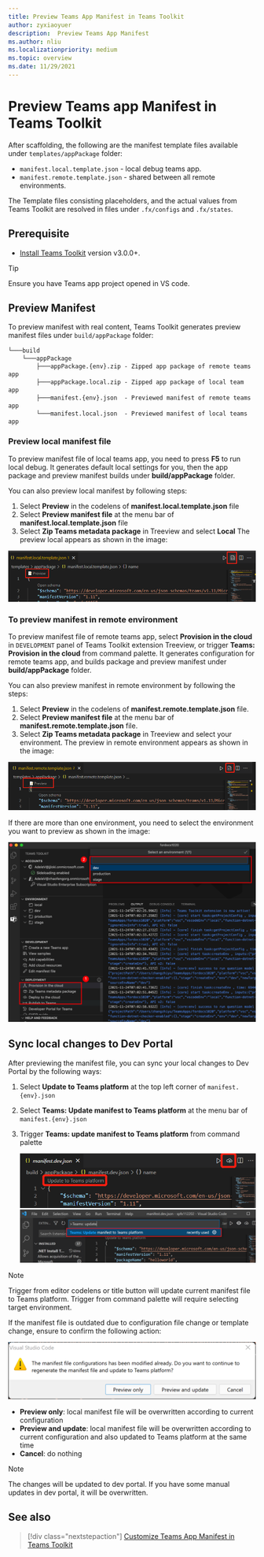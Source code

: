 ```yaml
---
title: Preview Teams App Manifest in Teams Toolkit
author: zyxiaoyuer
description:  Preview Teams App Manifest
ms.author: nliu
ms.localizationpriority: medium
ms.topic: overview
ms.date: 11/29/2021
---
```


# Preview Teams app Manifest in Teams Toolkit

After scaffolding, the following are the manifest template files available under `templates/appPackage` folder:

- `manifest.local.template.json` - local debug teams app.
- `manifest.remote.template.json` - shared between all remote environments.

The Template files consisting placeholders, and the actual values from Teams Toolkit are resolved in files under `.fx/configs` and `.fx/states`.

## Prerequisite

* [Install Teams Toolkit](https://marketplace.visualstudio.com/items?itemName=TeamsDevApp.ms-teams-vscode-extension) version v3.0.0+.

> [!TIP]
> Ensure you have Teams app project opened in VS code.

## Preview Manifest

To preview manifest with real content, Teams Toolkit generates preview manifest files under `build/appPackage` folder:

```text
└───build
    └───appPackage
        ├───appPackage.{env}.zip - Zipped app package of remote teams app
        ├───appPackage.local.zip - Zipped app package of local team app
        ├───manifest.{env}.json  - Previewed manifest of remote teams app
        └───manifest.local.json  - Previewed manifest of local teams app
```

### Preview local manifest file
To preview manifest file of local teams app, you need to press **F5** to run local debug. It generates default local settings for you, then the app package and preview manifest builds under **build/appPackage** folder.

You can also preview local manifest by following steps:

1. Select **Preview** in the codelens of **manifest.local.template.json** file
2. Select **Preview manifest file** at the menu bar of **manifest.local.template.json** file
3. Select **Zip Teams metadata package** in Treeview and select **Local**
The preview local appears as shown in the image:

![preview local](./images/preview.png)

### To preview manifest in remote environment

To preview manifest file of remote teams app, select **Provision in the cloud** in `DEVELOPMENT` panel of Teams Toolkit extension Treeview, or trigger **Teams: Provision in the cloud** from command palette. It generates configuration for remote teams app, and builds package and preview manifest under **build/appPackage** folder.

You can also preview manifest in remote environment by following the steps:

1. Select **Preview** in the codelens of **manifest.remote.template.json** file.
2. Select **Preview manifest file** at the menu bar of **manifest.remote.template.json** file.
3. Select **Zip Teams metadata package** in Treeview and select your environment.
The preview in remote environment appears as shown in the image:

![preview remote](./images/preview-remote.png)

If there are more than one environment, you need to select the environment you want to preview as shown in the image:

![select env](./images/select-env.png)

## Sync local changes to Dev Portal

After previewing the manifest file, you can sync your local changes to Dev Portal by the following ways:

1.  Select **Update to Teams platform** at the top left corner of `manifest.{env}.json`
2. Select **Teams: Update manifest to Teams platform** at the menu bar of `manifest.{env}.json`
3. Trigger **Teams: update manifest to Teams platform** from command palette

   ![update](./images/updatetoteamsplatform.png)
   ![update-cmd](./images/update_manifest_cmp.png)

> [!NOTE]
> Trigger from editor codelens or title button will update current manifest file to Teams platform. Trigger from command palette will require selecting target environment.

If the manifest file is outdated due to configuration file change or template change, ensure to confirm the following action:

![manifest-outdated](./images/manifest_outdated_dialog.png)

- **Preview only**: local manifest file will be overwritten according to current configuration
- **Preview and update**: local manifest file will be overwritten according to current configuration and also updated to Teams platform at the same time
- **Cancel**: do nothing

> [!NOTE]
> The changes will be updated to dev portal. If you have some manual updates in dev portal, it will be overwritten.

## See also

> [!div class="nextstepaction"]
> [Customize Teams App Manifest in Teams Toolkit](TeamsFx-manifest-customization.md)
